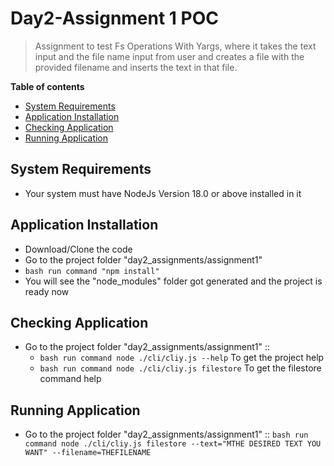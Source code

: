# Day2-Assignment 1 POC
> Assignment to test Fs Operations With Yargs, where it takes the text input and the file name input from user and creates a file with the provided filename and inserts the text in that file.

__Table of contents__

  - [System Requirements](#system-requirements)
  - [Application Installation](#application-installation)
  - [Checking Application](#checking-application)
  - [Running Application](#running-application)

## System Requirements

 - Your system must have NodeJs Version 18.0 or above installed in it

## Application Installation

 - Download/Clone the code
 - Go to the project folder "day2_assignments/assignment1"
 - ```bash run command "npm install" ```
 - You will see the "node_modules" folder got generated and the project is ready now

## Checking Application

 - Go to the project folder "day2_assignments/assignment1" ::
    - ```bash run command node ./cli/cliy.js --help``` To get the project help
    - ```bash run command node ./cli/cliy.js filestore``` To get the filestore command help

## Running Application

 - Go to the project folder "day2_assignments/assignment1" ::
 ```bash run command node ./cli/cliy.js filestore --text="MTHE DESIRED TEXT YOU WANT" --filename=THEFILENAME```
